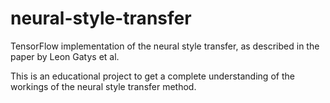 # neural-style-transfer
TensorFlow implementation of the neural style transfer, as described in the paper by Leon Gatys et al.

This is an educational project to get a complete understanding of the workings of the neural style transfer method.

